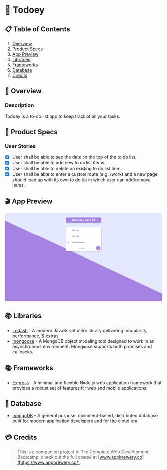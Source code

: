# 📝 Todoey

## 📋 Table of Contents

1. [Overview](#-Overview)
2. [Product Specs](#-Product-Specs)
3. [App Preview](#-App-Preview)
4. [Libraries](#-Libraries)
5. [Frameworks](#-Frameworks)
6. [Database](#-Database)
7. [Credits](#-Credits)

## 👀 Overview
### Description

Todoey is a to-do list app to keep track of all your tasks.

## 📕 Product Specs
### User Stories

- [x] User shall be able to see the date on the top of the to do list.
- [x] User shall be able to add new to do list items.
- [x] User shall be able to delete an existing to do list item.
- [x] User shall be able to enter a custom route (e.g. /work) and a new page should load up with its own to do list in which user can add/remove items.

## 🎬 App Preview

<img src="https://raw.githubusercontent.com/py415/app-resources/master/Mockups/web/6.%20todoey-full-screen.png">

## 📚 Libraries

- [Lodash](https://github.com/lodash/lodash) - A modern JavaScript utility library delivering modularity, performance, & extras.
- [mongoose](https://github.com/Automattic/mongoose) - A MongoDB object modeling tool designed to work in an asynchronous environment. Mongoose supports both promises and callbacks.

## 📚 Frameworks

- [Express](https://github.com/expressjs/express) - A minimal and flexible Node.js web application framework that provides a robust set of features for web and mobile applications.

## 🥞 Database

- [mongoDB](https://github.com/mongodb/mongo) - A general purpose, document-based, distributed database built for modern application developers and for the cloud era.

## 💳 Credits

> This is a companion project to The Complete Web Development Bootcamp, check out the full course at [www.appbrewery.co](https://www.appbrewery.co/).
